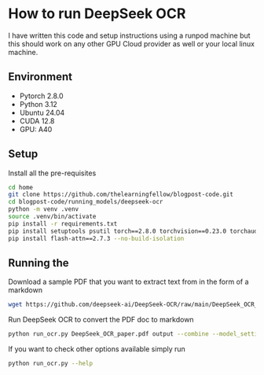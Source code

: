 # How to run DeepSeek OCR
I have written this code and setup instructions using a runpod machine but this should work on any other GPU Cloud provider as well or your local linux machine.

## Environment
- Pytorch 2.8.0
- Python 3.12
- Ubuntu 24.04
- CUDA 12.8
- GPU: A40

## Setup
Install all the pre-requisites
```sh
cd home
git clone https://github.com/thelearningfellow/blogpost-code.git
cd blogpost-code/running_models/deepseek-ocr
python -m venv .venv
source .venv/bin/activate
pip install -r requirements.txt
pip install setuptools psutil torch==2.8.0 torchvision==0.23.0 torchaudio==2.8.0 
pip install flash-attn==2.7.3 --no-build-isolation
```
## Running the 
Download a sample PDF that you want to extract text from in the form of a markdown
```sh
wget https://github.com/deepseek-ai/DeepSeek-OCR/raw/main/DeepSeek_OCR_paper.pdf
```

Run DeepSeek OCR to convert the PDF doc to markdown
```sh
python run_ocr.py DeepSeek_OCR_paper.pdf output --combine --model_setting tiny
```

If you want to check other options available simply run
```sh
python run_ocr.py --help
```
